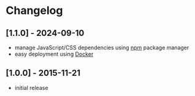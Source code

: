 # Changelog

## [1.1.0] - 2024-09-10
- manage JavaScript/CSS dependencies using [npm](https://www.npmjs.com) package manager
- easy deployment using [Docker](https://www.docker.com)

## [1.0.0] - 2015-11-21
- initial release
